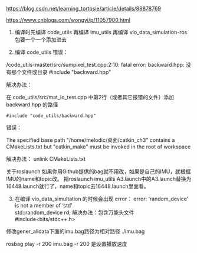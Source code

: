 https://blog.csdn.net/learning_tortosie/article/details/89878769

https://www.cnblogs.com/wongyi/p/11057900.html

1. 编译时先编译 code_utils 再编译 imu_utils 再编译 vio_data_simulation-ros 包要一个一个添加进去

1. 编译 code_utils
错误：

/code_utils-master/src/sumpixel_test.cpp:2:10: fatal error: backward.hpp: 没有那个文件或目录
 #include "backward.hpp"
 
解决办法：

在 code_utils/src/mat_io_test.cpp 中第2行（或者其它报错的文件）添加 backward.hpp 的路径

	#include "code_utils/backward.hpp"

错误：

The specified base path "/home/melodic/桌面/catkin_ch3" contains a CMakeLists.txt but "catkin_make" must be invoked in the root of workspace

解决办法：
unlink CMakeLists.txt

关于roslaunch
如果你用Github提供的bag就不用改，如果是自己的IMU，就根据IMU的name和topic改。
把roslaunch imu_utils A3.launch中的A3.launch替换为16448.launch就行了，name和topic去16448.launch里面看。

3. 在编译 vio_data_simultation 的时候会出现 error：
	error: ‘random_device’ is not a member of ‘std’    
	std::random_device rd;
解决办法：包含万能头文件 #include<bits/stdc++.h>

修改gener_alldata下面的imu.bag路径为相对路径 ./imu.bag

rosbag play -r 200 imu.bag
-r 200 是设置播放速度
